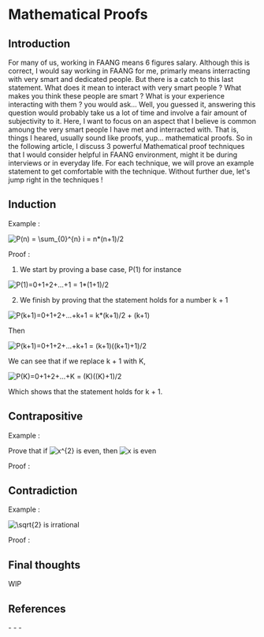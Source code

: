 # Mathematical Proofs

## Introduction

For many of us, working in FAANG means 6 figures salary. Although this is correct, I would say working in FAANG for me, primarly means 
interracting with very smart and dedicated people. But there is a catch to this last statement. What does it mean to interact with very 
smart people ? What makes you think these people are smart ? What is your experience interacting with them ? you would ask...
Well, you guessed it, answering this question would probably take us a lot of time and involve a fair amount of subjectivity to it. Here, I want to focus
on an aspect that I believe is common amoung the very smart people I have met and interracted with. That is, things I heared, usually sound like proofs, yup... mathematical proofs. So in the following article, I discuss 3 powerful Mathematical proof techniques that I would consider helpful in FAANG environment, might it be
during interviews or in everyday life. For each technique, we will prove an example statement to get comfortable with the technique. Without further due, let's jump right in the techniques !


## Induction

Example :

<img src="https://latex.codecogs.com/svg.image?P(n)&space;=&space;\sum_{0}^{n}&space;i&space;=&space;n*(n&plus;1)/2&space;" title="P(n) = \sum_{0}^{n} i = n*(n+1)/2 " />

Proof : 

1. We start by proving a base case, P(1) for instance

<img src="https://latex.codecogs.com/svg.image?P(1)=0&plus;1&plus;2&plus;...&plus;1&space;=&space;1*(1&plus;1)/2" title="P(1)=0+1+2+...+1 = 1*(1+1)/2" />

2. We finish by proving that the statement holds for a number k + 1

<img src="https://latex.codecogs.com/svg.image?P(k&plus;1)=0&plus;1&plus;2&plus;...&plus;k&plus;1&space;=&space;k*(k&plus;1)/2&space;&plus;&space;(k&plus;1)" title="P(k+1)=0+1+2+...+k+1 = k*(k+1)/2 + (k+1)" />

Then

<img src="https://latex.codecogs.com/svg.image?P(k&plus;1)=0&plus;1&plus;2&plus;...&plus;k&plus;1&space;=&space;(k&plus;1)((k&plus;1)&plus;1)/2" title="P(k+1)=0+1+2+...+k+1 = (k+1)((k+1)+1)/2" />

We can see that if we replace k + 1 with K, 

<img src="https://latex.codecogs.com/svg.image?P(K)=0&plus;1&plus;2&plus;...&plus;K&space;=&space;(K)((K)&plus;1)/2" title="P(K)=0+1+2+...+K = (K)((K)+1)/2" />

Which shows that the statement holds for k + 1.
 

## Contrapositive

Example :

Prove that if <img src="https://latex.codecogs.com/svg.image?x^{2}" title="x^{2}" /> is even, then <img src="https://latex.codecogs.com/svg.image?x" title="x" /> is even

Proof : 

## Contradiction

Example :

<img src="https://latex.codecogs.com/svg.image?\sqrt{2}" title="\sqrt{2}" /> is irrational

Proof : 

## Final thoughts

WIP


## References 

-[]()
-[]()
-[]()
